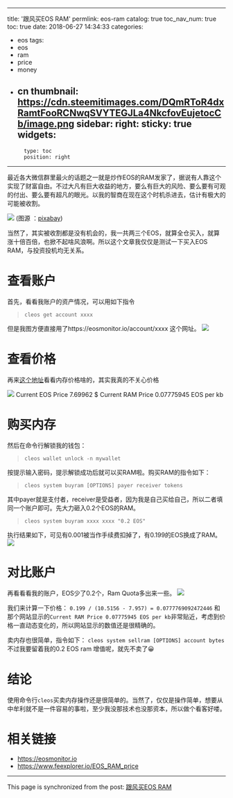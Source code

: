 
---
title: '跟风买EOS RAM'
permlink: eos-ram
catalog: true
toc_nav_num: true
toc: true
date: 2018-06-27 14:34:33
categories:
- eos
tags:
- eos
- ram
- price
- money
- cn
thumbnail: https://cdn.steemitimages.com/DQmRToR4dxRamtFooRCNwqSVYTEGJLa4NkcfovEujetocCb/image.png
sidebar:
    right:
        sticky: true
widgets:
    -
        type: toc
        position: right
---


最近各大微信群里最火的话题之一就是炒作EOS的RAM发家了，据说有人靠这个实现了财富自由。不过大凡有巨大收益的地方，要么有巨大的风险、要么要有可观的付出、要么要有超凡的眼光。以我的智商在现在这个时机杀进去，估计有极大的可能被收割。

![](https://cdn.steemitimages.com/DQmRToR4dxRamtFooRCNwqSVYTEGJLa4NkcfovEujetocCb/image.png)
(图源 ：[pixabay](https://pixabay.com/))

当然了，其实被收割都是没有机会的，我一共两三个EOS，就算全仓买入，就算涨十倍百倍，也掀不起啥风浪啊。所以这个文章我仅仅是测试一下买入EOS RAM，与投资投机均无关系。

# 查看账户

首先，看看我账户的资产情况，可以用如下指令
>`cleos get account xxxx`

但是我图方便直接用了https://eosmonitor.io/account/xxxx 这个网址。
![](https://cdn.steemitimages.com/DQmRDWvfgCdgTvvbjprSkassCyy3fTEeHKk7MdYEBaKznWE/image.png)

# 查看价格

再来[这个地址](https://www.feexplorer.io/EOS_RAM_price)看看内存价格啥的，其实我真的不关心价格


![](https://cdn.steemitimages.com/DQmTJC8yZ9LT89zwrZxQKt1eJkK1fgT2RcwbXDqTNZ87tX3/image.png)
Current EOS Price 7.69962 $
Current RAM Price 0.07775945 EOS per kb

# 购买内存

然后在命令行解锁我的钱包：
>`cleos wallet unlock -n mywallet`

按提示输入密码，提示解锁成功后就可以买RAM啦。购买RAM的指令如下：
 >`cleos system buyram [OPTIONS] payer receiver tokens`

其中payer就是支付者，receiver是受益者，因为我是自己买给自己，所以二者填同一个账户即可。先大力砸入0.2个EOS的RAM。

>`cleos system buyram xxxx xxxx "0.2 EOS"`

执行结果如下，可见有0.001被当作手续费扣掉了，有0.199的EOS换成了RAM。
![](https://cdn.steemitimages.com/DQmRFKtMTUmSbGMNCkkKHZepYofVrS4KXJsvbE8ko1skPRa/image.png)

# 对比账户

再看看看我的账户，EOS少了0.2个，Ram Quota多出来一些。
![](https://cdn.steemitimages.com/DQmbrR51jsHcPYdLBqey3MDdYoGYS4H5YeQeAm4JRidq5Dg/image.png)

我们来计算一下价格：
`0.199 / (10.5156 - 7.957) = 0.0777769092472446`
和那个网站显示的`Current RAM Price 0.07775945 EOS per kb`非常贴近，考虑到价格一直动态变化的，所以网站显示的数值还是很精确的。

卖内存也很简单，指令如下：
`cleos system sellram [OPTIONS] account bytes`
不过我要留着我的0.2 EOS ram 增值呢，就先不卖了😀

# 结论

使用命令行`cleos`买卖内存操作还是很简单的。当然了，仅仅是操作简单，想要从中牟利就不是一件容易的事啦，至少我没那技术也没那资本，所以做个看客好喽。

# 相关链接
* https://eosmonitor.io
* https://www.feexplorer.io/EOS_RAM_price

- - -

This page is synchronized from the post: [跟风买EOS RAM](https://steemit.com/@oflyhigh/eos-ram)
